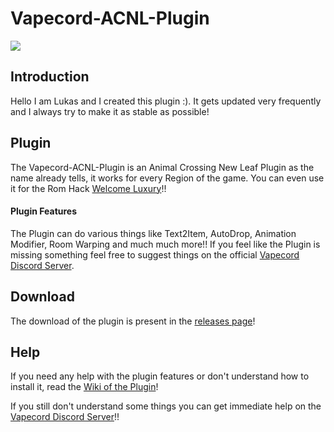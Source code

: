 # Vapecord-ACNL-Plugin
![](https://cdn.discordapp.com/attachments/635194808859623444/787825102841970728/Snickerstream_-_23_FPS_14_12_2020_00_35_21.png)

## Introduction
Hello I am Lukas and I created this plugin :).
It gets updated very frequently and I always try to make it as stable as possible!

## Plugin
The Vapecord-ACNL-Plugin is an Animal Crossing New Leaf Plugin as the name already tells, it works for every Region of the game.
You can even use it for the Rom Hack [Welcome Luxury](https://gitlab.com/Kyusetzu/ACWL)!! 
#### Plugin Features
The Plugin can do various things like Text2Item, AutoDrop, Animation Modifier, Room Warping and much much more!!
If you feel like the Plugin is missing something feel free to suggest things on the official [Vapecord Discord Server](https://discord.gg/w9nvqjW).

## Download
The download of the plugin is present in the [releases page](https://github.com/RedShyGuy/Vapecord-ACNL-Plugin/releases)!

## Help
If you need any help with the plugin features or don't understand how to install it, read the [Wiki of the Plugin](https://github.com/RedShyGuy/Vapecord-ACNL-Plugin/wiki)!

If you still don't understand some things you can get immediate help on the [Vapecord Discord Server](https://discord.gg/w9nvqjW)!!
